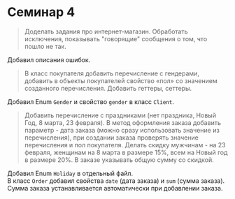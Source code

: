 # Семинар 4

>Доделать задания про интернет-магазин. Обработать исключения, показывать "говорящие" сообщения о том, что пошло не так.

Добавил описания ошибок. 
 
>В класс покупателя добавить перечисление с гендерами, добавить в объекты покупателей свойство «пол» со значением созданного перечисления. Добавить геттеры, сеттеры.

Добавил Enum `Gender` и свойство `gender` в класс `Client`.

> Добавить перечисление с праздниками (нет праздника, Новый Год, 8 марта, 23 февраля). В метод оформления заказа добавить параметр - дата заказа (можно сразу использовать значение из перечисления), при создании заказа проверять значение перечисления и пол покупателя. Делать скидку мужчинам - на 23 февраля, женщинам на 8 марта в размере 15%, всем на Новый год в размере 20%. В заказе указывать общую сумму со скидкой.

Добавил Enum `Holiday` в отдельный файл.  
В класс `Order` добавил свойства `date` (дата заказа) и `sum` (сумма заказа).  
Сумма заказа устанавливается автоматически при добавлении заказа.